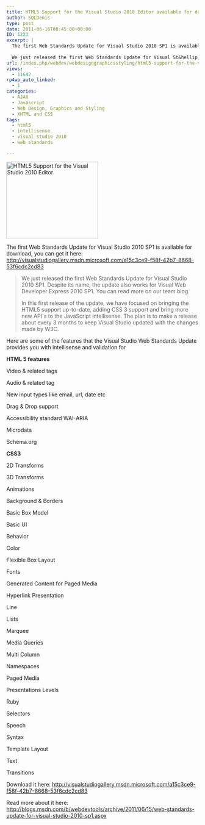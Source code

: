 ```yaml
---
title: HTML5 Support for the Visual Studio 2010 Editor available for download
author: SQLDenis
type: post
date: 2011-06-16T08:45:00+00:00
ID: 1223
excerpt: |
  The first Web Standards Update for Visual Studio 2010 SP1 is available for download, you can get it here: http://visualstudiogallery.msdn.microsoft.com/a15c3ce9-f58f-42b7-8668-53f6cdc2cd83
  
  We just released the first Web Standards Update for Visual St&hellip;
url: /index.php/webdev/webdesigngraphicsstyling/html5-support-for-the-visual/
views:
  - 11642
rp4wp_auto_linked:
  - 1
categories:
  - AJAX
  - Javascript
  - Web Design, Graphics and Styling
  - XHTML and CSS
tags:
  - html5
  - intellisense
  - visual studio 2010
  - web standards

---
```

[<img src="http://farm3.static.flickr.com/2734/5839107848_96b77582ac_m.jpg" width="240" height="201" alt="HTML5 Support for the Visual Studio 2010 Editor" />][1]
  
The first Web Standards Update for Visual Studio 2010 SP1 is available for download, you can get it here: http://visualstudiogallery.msdn.microsoft.com/a15c3ce9-f58f-42b7-8668-53f6cdc2cd83

> We just released the first Web Standards Update for Visual Studio 2010 SP1. Despite its name, the update also works for Visual Web Developer Express 2010 SP1. You can read more on our team blog.
> 
> In this first release of the update, we have focused on bringing the HTML5 support up-to-date, adding CSS 3 support and bring more new API's to the JavaScript intellisense. The plan is to make a release about every 3 months to keep Visual Studio updated with the changes made by W3C.

Here are some of the features that the Visual Studio Web Standards Update provides you with intellisense and validation for
  
**HTML 5 features**

Video & related tags
  
Audio & related tag
  
New input types like email, url, date etc
  
Drag & Drop support
  
Accessibility standard WAI-ARIA
  
Microdata
  
Schema.org 

**CSS3**

2D Transforms
  
3D Transforms
  
Animations
  
Background & Borders
  
Basic Box Model
  
Basic UI
  
Behavior
  
Color
  
Flexible Box Layout
  
Fonts
  
Generated Content for Paged Media
  
Hyperlink Presentation
  
Line
  
Lists
  
Marquee
  
Media Queries
  
Multi Column
  
Namespaces
  
Paged Media
  
Presentations Levels
  
Ruby
  
Selectors
  
Speech
  
Syntax
  
Template Layout
  
Text
  
Transitions

Download it here: http://visualstudiogallery.msdn.microsoft.com/a15c3ce9-f58f-42b7-8668-53f6cdc2cd83

Read more about it here: http://blogs.msdn.com/b/webdevtools/archive/2011/06/15/web-standards-update-for-visual-studio-2010-sp1.aspx

 [1]: http://www.flickr.com/photos/denisgobo/5839107848/ "HTML5 Support for the Visual Studio 2010 Editor by Denis Gobo, on Flickr"